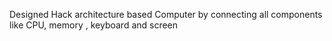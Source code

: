Designed Hack architecture based Computer by connecting all components like CPU, memory , keyboard and screen 
